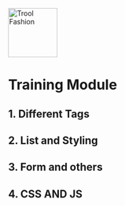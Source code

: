 
<img src="https://www.trool.co.in/logo.svg" width="100px" alt="Trool Fashion"/>

# Training Module
## 1. Different Tags
## 2. List and Styling
## 3. Form and others
## 4. CSS AND JS
